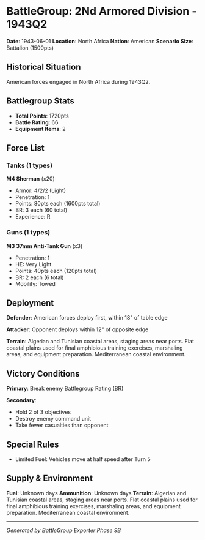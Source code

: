 # BattleGroup: 2Nd Armored Division - 1943Q2

**Date**: 1943-06-01
**Location**: North Africa
**Nation**: American
**Scenario Size**: Battalion (1500pts)

## Historical Situation

American forces engaged in North Africa during 1943Q2.

## Battlegroup Stats

- **Total Points**: 1720pts
- **Battle Rating**: 66
- **Equipment Items**: 2

## Force List

### Tanks (1 types)

**M4 Sherman** (x20)
- Armor: 4/2/2 (Light)
- Penetration: 1
- Points: 80pts each (1600pts total)
- BR: 3 each (60 total)
- Experience: R

### Guns (1 types)

**M3 37mm Anti-Tank Gun** (x3)
- Penetration: 1
- HE: Very Light
- Points: 40pts each (120pts total)
- BR: 2 each (6 total)
- Mobility: Towed


## Deployment

**Defender**: American forces deploy first, within 18" of table edge

**Attacker**: Opponent deploys within 12" of opposite edge

**Terrain**: Algerian and Tunisian coastal areas, staging areas near ports. Flat coastal plains used for final amphibious training exercises, marshaling areas, and equipment preparation. Mediterranean coastal environment.

## Victory Conditions

**Primary**: Break enemy Battlegroup Rating (BR)

**Secondary**:
- Hold 2 of 3 objectives
- Destroy enemy command unit
- Take fewer casualties than opponent

## Special Rules

- Limited Fuel: Vehicles move at half speed after Turn 5

## Supply & Environment

**Fuel**: Unknown days
**Ammunition**: Unknown days
**Terrain**: Algerian and Tunisian coastal areas, staging areas near ports. Flat coastal plains used for final amphibious training exercises, marshaling areas, and equipment preparation. Mediterranean coastal environment.

---

*Generated by BattleGroup Exporter Phase 9B*
